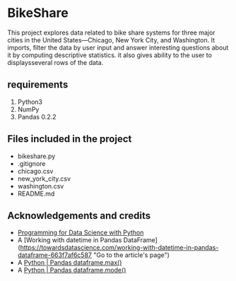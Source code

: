 # BikeShare
This project explores data related to bike share systems for three major cities in the United States—Chicago, New York City, and Washington.
  It imports, filter the data by user input and answer interesting questions about it by computing descriptive statistics. 
    it also gives ability to the user to displaysseveral rows of the data. 
## requirements
1. Python3
2. NumPy
3. Pandas 0.2.2
## Files included in the project
* bikeshare.py
* .gitignore
* chicago.csv
* new_york_city.csv
* washington.csv
* README.md
## Acknowledgements and credits
* [Programming for Data Science with Python](https://www.udacity.com/course/programming-for-data-science-nanodegree--nd104 "Go to the course's page")
* A [Working with datetime in Pandas DataFrame] (https://towardsdatascience.com/working-with-datetime-in-pandas-dataframe-663f7af6c587 "Go to the article's page")
* A [Python | Pandas dataframe.max()](https://www.geeksforgeeks.org/python-pandas-dataframe-max/ "Go to the article's page")
* A [Python | Pandas dataframe.mode()](https://www.geeksforgeeks.org/python-pandas-dataframe-mode/ "Go to the article's page")
